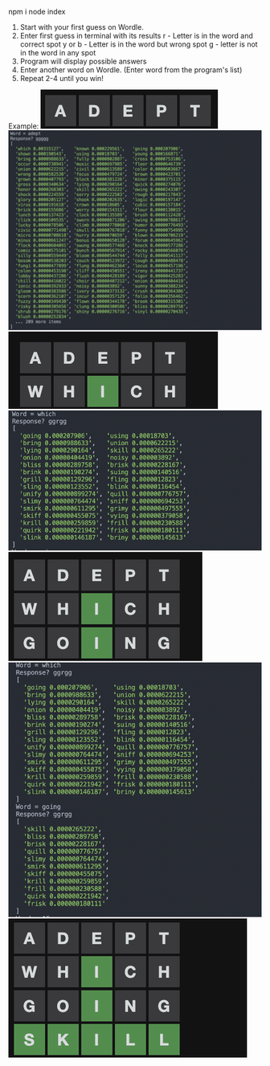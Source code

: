 npm i
node index



1. Start with your first guess on Wordle.
2. Enter first guess in terminal with its results
    r - Letter is in the word and correct spot
    y or b - Letter is in the word but wrong spot
    g - letter is not in the word in any spot
3. Program will display possible answers
4. Enter another word on Wordle. (Enter word from the program's list)
5. Repeat 2-4 until you win!


Example:
![guess1](https://github.com/Pradakicks/wordleGuesser/blob/master/images/guess1.png)
![terminalGuess1](https://github.com/Pradakicks/wordleGuesser/blob/master/images/terminalGuess1.png)
![guess2](https://github.com/Pradakicks/wordleGuesser/blob/master/images/guess2.png)
![terminalGuess2](https://github.com/Pradakicks/wordleGuesser/blob/master/images/terminalGuess2.png)
![guess3](https://github.com/Pradakicks/wordleGuesser/blob/master/images/guess3.png)
![terminalGuess3](https://github.com/Pradakicks/wordleGuesser/blob/master/images/terminalGuess3.png)
![guess4](https://github.com/Pradakicks/wordleGuesser/blob/master/images/guess4.png)
